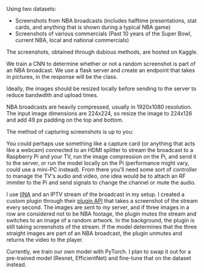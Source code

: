 Using two datasets:
- Screenshots from NBA broadcasts (includes halftime presentations, stat cards, and anything that is shown during a typical NBA game)
- Screenshots of various commercials (Past 10 years of the Super Bowl, current NBA, local and national commercials)

The screenshots, obtained through dubious methods, are hosted on Kaggle.

We train a CNN to determine whether or not a random screenshot is part of an NBA broadcast.
We use a flask server and create an endpoint that takes in pictures, in the response will be the class.

Ideally, the images should be resized locally before sending to the server to reduce bandwdith and upload times.

NBA broadcasts are heavily compressed, usually in 1920x1080 resolution.
The input image dimensions are 224x224, so resize the image to 224x126 and add 49 px padding on the top and bottom.

The method of capturing screenshots is up to you: 

You could perhaps use something like a capture card (or anything that acts like a webcam) connected to an HDMI splitter to stream the broadcast to a Raspberry Pi and your TV, run the image compression on the Pi, and send it to the server, or run the model locally on the Pi (performance might vary, could use a mini-PC instead). From there you'll need some sort of controller to manage the TV's audio and video, one idea would be to attach an RF immiter to the Pi and send signals to change the channel or mute the audio.

I use [IINA](https://iina.io) and an IPTV stream of the broadcast in my setup. I created a custom plugin through their [plugin API](https://docs.iina.io) that takes a screenshot of the stream every second. The images are sent to my server, and if three images in a row are considered not to be NBA footage, the plugin mutes the stream and switches to an image of a random artwork.
In the background, the plugin is still taking screenshots of the stream. If the model determines that the three straight images are part of an NBA broadcast, the plugin unmutes and returns the video to the player.


Currently, we train our own model with PyTorch. I plan to swap it out for a pre-trained model (Resnet, EfficientNet) and fine-tune that on the dataset instead.
